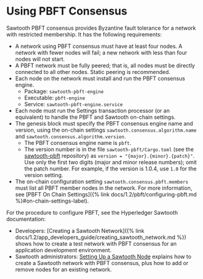 # Using PBFT Consensus

Sawtooth PBFT consensus provides Byzantine fault tolerance for a network
with restricted membership. It has the following requirements:

- A network using PBFT consensus must have at least four nodes. A
  network with fewer nodes will fail; a new network with less than
  four nodes will not start.
- A PBFT network must be fully peered; that is, all nodes must be
  directly connected to all other nodes. Static peering is
  recommended.
- Each node on the network must install and run the PBFT consensus
  engine.
  - Package: `sawtooth-pbft-engine`
  - Executable: `pbft-engine`
  - Service: `sawtooth-pbft-engine.service`
- Each node must run the Settings transaction processor (or an
  equivalent) to handle the PBFT and Sawtooth on-chain settings.
- The genesis block must specify the PBFT consensus engine name and
  version, using the on-chain settings
  `sawtooth.consensus.algorithm.name` and
  `sawtooth.consensus.algorithm.version`.
  - The PBFT consensus engine name is `pbft`.
  - The version number is in the file `sawtooth-pbft/Cargo.toml`
    (see the
    [sawtooth-pbft](https://github.com/hyperledger/sawtooth-pbft/)
    repository) as `version = "{major}.{minor}.{patch}"`. Use only
    the first two digits (major and minor release numbers); omit the
    patch number. For example, if the version is 1.0.4, use `1.0`
    for the version setting.
- The on-chain configuration setting `sawtooth.consensus.pbft.members`
  must list all PBFT member nodes in the network. For more
  information, see [PBFT On Chain Settings]({% link docs/1.2/pbft/configuring-pbft.md %}#on-chain-settings-label).

For the procedure to configure PBFT, see the Hyperledger Sawtooth
documentation:

- Developers: [Creating a Sawtooth
  Network]({% link docs/1.2/app_developers_guide/creating_sawtooth_network.md %})
  shows how to create a test network with PBFT consensus for an
  application development environment.
- Sawtooth administrators: [Setting Up a Sawtooth
  Node](https://sawtooth.hyperledger.org/docs/core/releases/latest/sysadmin_guide/setting_up_sawtooth_poet-sim.html)
  explains how to create a Sawtooth network with PBFT consensus, plus
  how to add or remove nodes for an existing network.

<!--
  Licensed under Creative Commons Attribution 4.0 International License
  https://creativecommons.org/licenses/by/4.0/
-->
